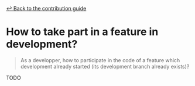 [&#x21A9; Back to the contribution guide](../../../CONTRIBUTING.md#dev-howtos)

# How to take part in a feature in development?

> As a developper, how to participate in the code of a feature which development
> already started (its development branch already exists)?

TODO
